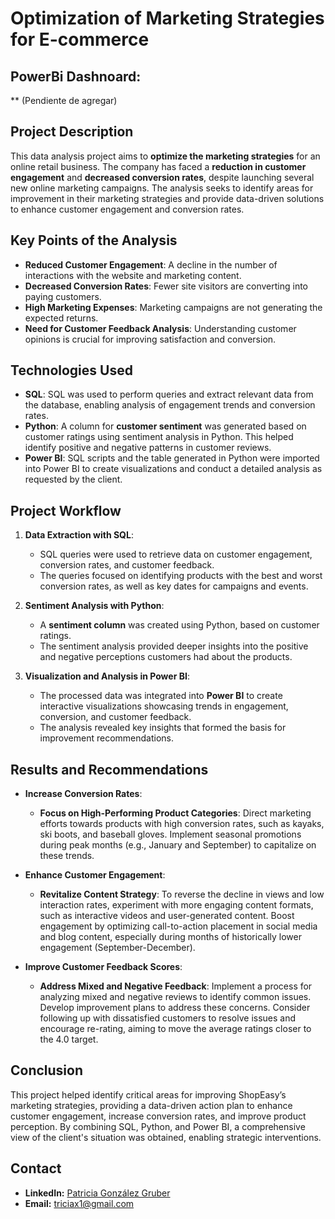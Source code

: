# Optimization of Marketing Strategies for E-commerce

## PowerBi Dashnoard:
** (Pendiente de agregar)

## Project Description
This data analysis project aims to **optimize the marketing strategies** for an online retail business. The company has faced a **reduction in customer engagement** and **decreased conversion rates**, despite launching several new online marketing campaigns. The analysis seeks to identify areas for improvement in their marketing strategies and provide data-driven solutions to enhance customer engagement and conversion rates.

## Key Points of the Analysis
- **Reduced Customer Engagement**: A decline in the number of interactions with the website and marketing content.
- **Decreased Conversion Rates**: Fewer site visitors are converting into paying customers.
- **High Marketing Expenses**: Marketing campaigns are not generating the expected returns.
- **Need for Customer Feedback Analysis**: Understanding customer opinions is crucial for improving satisfaction and conversion.

## Technologies Used
- **SQL**: SQL was used to perform queries and extract relevant data from the database, enabling analysis of engagement trends and conversion rates.
- **Python**: A column for **customer sentiment** was generated based on customer ratings using sentiment analysis in Python. This helped identify positive and negative patterns in customer reviews.
- **Power BI**: SQL scripts and the table generated in Python were imported into Power BI to create visualizations and conduct a detailed analysis as requested by the client.

## Project Workflow
1. **Data Extraction with SQL**:
   - SQL queries were used to retrieve data on customer engagement, conversion rates, and customer feedback.
   - The queries focused on identifying products with the best and worst conversion rates, as well as key dates for campaigns and events.

2. **Sentiment Analysis with Python**:
   - A **sentiment column** was created using Python, based on customer ratings.
   - The sentiment analysis provided deeper insights into the positive and negative perceptions customers had about the products.

3. **Visualization and Analysis in Power BI**:
   - The processed data was integrated into **Power BI** to create interactive visualizations showcasing trends in engagement, conversion, and customer feedback.
   - The analysis revealed key insights that formed the basis for improvement recommendations.

## Results and Recommendations
- **Increase Conversion Rates**:
   - **Focus on High-Performing Product Categories**: Direct marketing efforts towards products with high conversion rates, such as kayaks, ski boots, and baseball gloves. Implement seasonal promotions during peak months (e.g., January and September) to capitalize on these trends.

- **Enhance Customer Engagement**:
   - **Revitalize Content Strategy**: To reverse the decline in views and low interaction rates, experiment with more engaging content formats, such as interactive videos and user-generated content. Boost engagement by optimizing call-to-action placement in social media and blog content, especially during months of historically lower engagement (September-December).

- **Improve Customer Feedback Scores**:
   - **Address Mixed and Negative Feedback**: Implement a process for analyzing mixed and negative reviews to identify common issues. Develop improvement plans to address these concerns. Consider following up with dissatisfied customers to resolve issues and encourage re-rating, aiming to move the average ratings closer to the 4.0 target.

## Conclusion
This project helped identify critical areas for improving ShopEasy’s marketing strategies, providing a data-driven action plan to enhance customer engagement, increase conversion rates, and improve product perception. By combining SQL, Python, and Power BI, a comprehensive view of the client's situation was obtained, enabling strategic interventions.

## Contact
- **LinkedIn:** [Patricia González Gruber](https://www.linkedin.com/in/patricia-gonzalez-gruber/)
- **Email:** triciax1@gmail.com
